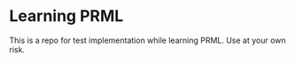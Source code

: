 # Learning PRML
This is a repo for test implementation while learning PRML.
Use at your own risk.


